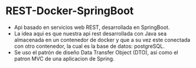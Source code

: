 # REST-Docker-SpringBoot
- Api basado en servicios web REST, desarrollada en SpringBoot.
- La idea aqui es que nuestra api rest desarrollada con Java sea almacenada en un contenedor de docker y que a su vez este conectada con otro contenedor, la cual es la base de datos: postgreSQL.
- Se uso el patrón de diseño Data Transfer Object (DTO), asi como el patron MVC de una aplicacion de Spring.

